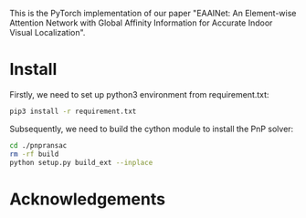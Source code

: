 This is the PyTorch implementation of our paper "EAAINet: An Element-wise Attention Network with Global Affinity Information for Accurate Indoor Visual Localization".

# Install
Firstly, we need to set up python3 environment from requirement.txt:

```bash
pip3 install -r requirement.txt 
```


Subsequently, we need to build the cython module to install the PnP solver:
```bash
cd ./pnpransac
rm -rf build
python setup.py build_ext --inplace
```

# Acknowledgements

